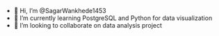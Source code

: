 - 👋 Hi, I’m @SagarWankhede1453
- 🌱 I’m currently learning PostgreSQL and Python for data visualization
- 💞️ I’m looking to collaborate on data analysis project
  

